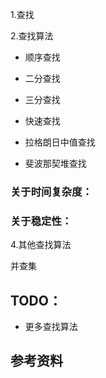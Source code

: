 1.查找

2.查找算法

* 顺序查找

* 二分查找

* 三分查找

* 快速查找
	
* 拉格朗日中值查找 

* 斐波那契堆查找	

### 关于时间复杂度：

### 关于稳定性：


4.其他查找算法

并查集

## TODO：

* 更多查找算法

## 参考资料